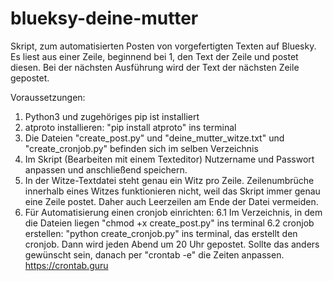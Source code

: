 # blueksy-deine-mutter
Skript, zum automatisierten Posten von vorgefertigten Texten auf Bluesky. Es liest aus einer Zeile, beginnend bei 1, den Text der Zeile und postet diesen. Bei der nächsten Ausführung wird der Text der nächsten Zeile gepostet.

Voraussetzungen: 
1. Python3 und zugehöriges pip ist installiert
2. atproto installieren: "pip install atproto" ins terminal
3. Die Dateien "create_post.py" und "deine_mutter_witze.txt"  und "create_cronjob.py" befinden sich im selben Verzeichnis
4. Im Skript (Bearbeiten mit einem Texteditor) Nutzername und Passwort anpassen und anschließend speichern.
5. In der Witze-Textdatei steht genau ein Witz pro Zeile. Zeilenumbrüche innerhalb eines Witzes funktionieren nicht, weil das Skript immer genau eine Zeile postet. Daher auch Leerzeilen am Ende der Datei vermeiden.
6. Für Automatisierung einen cronjob einrichten: 
6.1 Im Verzeichnis, in dem die Dateien liegen "chmod +x create_post.py" ins terminal
6.2 cronjob erstellen: "python create_cronjob.py" ins terminal, das erstellt den cronjob. Dann wird jeden Abend um 20 Uhr gepostet. Sollte das anders gewünscht sein, danach per "crontab -e" die Zeiten anpassen. https://crontab.guru
